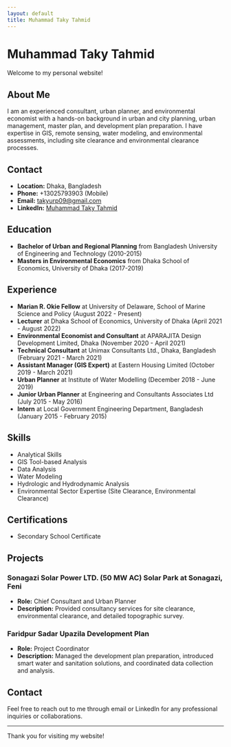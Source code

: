 ```yaml
---
layout: default
title: Muhammad Taky Tahmid
---
```


# Muhammad Taky Tahmid

Welcome to my personal website!

## About Me

I am an experienced consultant, urban planner, and environmental economist with a hands-on background in urban and city planning, urban management, master plan, and development plan preparation. I have expertise in GIS, remote sensing, water modeling, and environmental assessments, including site clearance and environmental clearance processes.

## Contact

- **Location:** Dhaka, Bangladesh
- **Phone:** +13025793903 (Mobile)
- **Email:** takyurp09@gmail.com
- **LinkedIn:** [Muhammad Taky Tahmid](https://www.linkedin.com/in/muhammad-taky-tahmid-482397100/)

## Education

- **Bachelor of Urban and Regional Planning** from Bangladesh University of Engineering and Technology (2010-2015)
- **Masters in Environmental Economics** from Dhaka School of Economics, University of Dhaka (2017-2019)

## Experience

- **Marian R. Okie Fellow** at University of Delaware, School of Marine Science and Policy (August 2022 - Present)
- **Lecturer** at Dhaka School of Economics, University of Dhaka (April 2021 - August 2022)
- **Environmental Economist and Consultant** at APARAJITA Design Development Limited, Dhaka (November 2020 - April 2021)
- **Technical Consultant** at Unimax Consultants Ltd., Dhaka, Bangladesh (February 2021 - March 2021)
- **Assistant Manager (GIS Expert)** at Eastern Housing Limited (October 2019 - March 2021)
- **Urban Planner** at Institute of Water Modelling (December 2018 - June 2019)
- **Junior Urban Planner** at Engineering and Consultants Associates Ltd (July 2015 - May 2016)
- **Intern** at Local Government Engineering Department, Bangladesh (January 2015 - February 2015)

## Skills

- Analytical Skills
- GIS Tool-based Analysis
- Data Analysis
- Water Modeling
- Hydrologic and Hydrodynamic Analysis
- Environmental Sector Expertise (Site Clearance, Environmental Clearance)

## Certifications

- Secondary School Certificate

## Projects

### Sonagazi Solar Power LTD. (50 MW AC) Solar Park at Sonagazi, Feni
- **Role:** Chief Consultant and Urban Planner
- **Description:** Provided consultancy services for site clearance, environmental clearance, and detailed topographic survey.

### Faridpur Sadar Upazila Development Plan
- **Role:** Project Coordinator
- **Description:** Managed the development plan preparation, introduced smart water and sanitation solutions, and coordinated data collection and analysis.

## Contact

Feel free to reach out to me through email or LinkedIn for any professional inquiries or collaborations.

---

Thank you for visiting my website!
